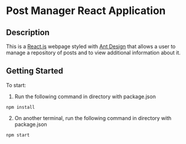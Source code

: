 # Post Manager React Application

## Description

This is a [React.js](https://reactjs.org/docs/create-a-new-react-app.html) webpage styled with [Ant Design](https://3x.ant.design/) that allows a user to manage a repository of posts and to view additional information about it.

## Getting Started

To start:

1. Run the following command in directory with package.json

```
npm install
```

2. On another terminal, run the following command in directory with package.json

```
npm start
```
